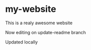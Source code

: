 # my-website

This is a realy awesome website

Now editing on update-readme branch

Updated locally
